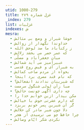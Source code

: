 ```yaml
---
utid: 1000-279
title: غزل شماره ۲۷۹
_index: 279
list: غزلیات
indexes: ش
mesra:
  - خوشا شیراز و وضع بی مثالش
  - خداوندا نگهدار از زوالش
  - ز رکنآباد ما صد لوحش الله
  - که عمر خضر می بخشد زلالش
  - میان جعفرآباد و مصلّی
  - عبیرآمیز می آید شمالش
  - به شیراز آی و فیض روح قدسی
  - بخواه از مردم صاحب کمالش
  - که نام قند مصری برد اینجا
  - که شیرینان ندادند انفعالش؟
  - صبا زآن لولی شنگول سرمست
  - چه داری آگهی چونست حالش؟
  - مکن بیدار ازین خوابم خدا را
  - که دارم عشرتی خوش با خیالش
  - گر آن شیرین پسر خونم بریزد
  - دلا چون شیر مادر کن حلالش
  - چرا حافظ چو می ترسیدی از هجر
  - نکردی شکر ایّام وصالش
---
```

